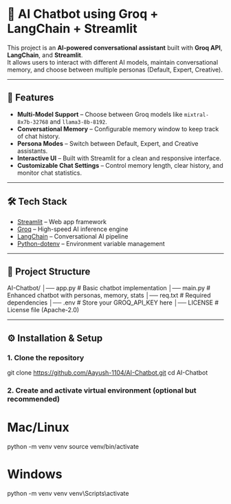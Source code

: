 # 🤖 AI Chatbot using Groq + LangChain + Streamlit

This project is an **AI-powered conversational assistant** built with **Groq API**, **LangChain**, and **Streamlit**.  
It allows users to interact with different AI models, maintain conversational memory, and choose between multiple personas (Default, Expert, Creative).  

---

## 🚀 Features
- **Multi-Model Support** – Choose between Groq models like `mixtral-8x7b-32768` and `llama3-8b-8192`.
- **Conversational Memory** – Configurable memory window to keep track of chat history.
- **Persona Modes** – Switch between Default, Expert, and Creative assistants.
- **Interactive UI** – Built with Streamlit for a clean and responsive interface.
- **Customizable Chat Settings** – Control memory length, clear history, and monitor chat statistics.

---

## 🛠️ Tech Stack
- [Streamlit](https://streamlit.io/) – Web app framework  
- [Groq](https://groq.com/) – High-speed AI inference engine  
- [LangChain](https://www.langchain.com/) – Conversational AI pipeline  
- [Python-dotenv](https://pypi.org/project/python-dotenv/) – Environment variable management  

---

## 📂 Project Structure
AI-Chatbot/
│── app.py # Basic chatbot implementation
│── main.py # Enhanced chatbot with personas, memory, stats
│── req.txt # Required dependencies
│── .env # Store your GROQ_API_KEY here
│── LICENSE # License file (Apache-2.0)


---

## ⚙️ Installation & Setup

### 1. Clone the repository
git clone https://github.com/Aayush-1104/AI-Chatbot.git
cd AI-Chatbot

### 2. Create and activate virtual environment (optional but recommended)
# Mac/Linux
python -m venv venv
source venv/bin/activate
# Windows
python -m venv venv
venv\Scripts\activate

